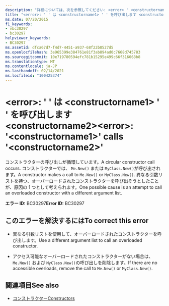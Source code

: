 ```yaml
---
description: "詳細については、次を参照してください: <error> ' <constructorname1> ' 呼び出し ' <constructorname2> '"
title: "<error>: ' ' は <constructorname1> ' ' を呼び出します <constructorname2>"
ms.date: 07/20/2015
f1_keywords:
- vbc30297
- bc30297
helpviewer_keywords:
- BC30297
ms.assetid: dfca67d7-f4d7-4451-a937-68f22b8527d5
ms.openlocfilehash: 3e965399e384761e81f3ab894ad0c7668d745783
ms.sourcegitcommit: 10e719780594efc781b15295e499c66f316068b8
ms.translationtype: MT
ms.contentlocale: ja-JP
ms.lasthandoff: 02/14/2021
ms.locfileid: "100425374"
---
```

# <a name="error-constructorname1-calls-constructorname2"></a><span data-ttu-id="ea4a8-103">\<error>: ' ' は \<constructorname1> ' ' を呼び出します \<constructorname2></span><span class="sxs-lookup"><span data-stu-id="ea4a8-103">\<error>: '\<constructorname1>' calls '\<constructorname2>'</span></span>

<span data-ttu-id="ea4a8-104">コンストラクターの呼び出しが循環しています。</span><span class="sxs-lookup"><span data-stu-id="ea4a8-104">A circular constructor call occurs.</span></span> <span data-ttu-id="ea4a8-105">コンストラクターでは、 `Me.New()` または `MyClass.New()`が呼び出されます。</span><span class="sxs-lookup"><span data-stu-id="ea4a8-105">A constructor makes a call to `Me.New()` or `MyClass.New()`.</span></span> <span data-ttu-id="ea4a8-106">異なる引数リストを持つ、オーバーロードされたコンストラクターを呼び出そうとしたことが、原因の 1 つとして考えられます。</span><span class="sxs-lookup"><span data-stu-id="ea4a8-106">One possible cause is an attempt to call an overloaded constructor with a different argument list.</span></span>  
  
 <span data-ttu-id="ea4a8-107">**エラー ID:** BC30297</span><span class="sxs-lookup"><span data-stu-id="ea4a8-107">**Error ID:** BC30297</span></span>  
  
## <a name="to-correct-this-error"></a><span data-ttu-id="ea4a8-108">このエラーを解決するには</span><span class="sxs-lookup"><span data-stu-id="ea4a8-108">To correct this error</span></span>  
  
- <span data-ttu-id="ea4a8-109">異なる引数リストを使用して、オーバーロードされたコンストラクターを呼び出します。</span><span class="sxs-lookup"><span data-stu-id="ea4a8-109">Use a different argument list to call an overloaded constructor.</span></span>  
  
- <span data-ttu-id="ea4a8-110">アクセス可能なオーバーロードされたコンストラクターがない場合は、 `Me.New()` および `MyClass.New()`の呼び出しを削除します。</span><span class="sxs-lookup"><span data-stu-id="ea4a8-110">If there are no accessible overloads, remove the call to `Me.New()` or `MyClass.New()`.</span></span>  
  
## <a name="see-also"></a><span data-ttu-id="ea4a8-111">関連項目</span><span class="sxs-lookup"><span data-stu-id="ea4a8-111">See also</span></span>

- [<span data-ttu-id="ea4a8-112">コンストラクター</span><span class="sxs-lookup"><span data-stu-id="ea4a8-112">Constructors</span></span>](../programming-guide/concepts/object-oriented-programming.md#constructors)
